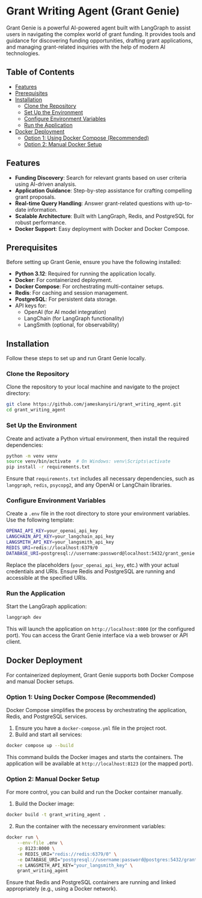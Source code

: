 # Grant Writing Agent (Grant Genie)

Grant Genie is a powerful AI-powered agent built with LangGraph to assist users in navigating the complex world of grant funding. It provides tools and guidance for discovering funding opportunities, drafting grant applications, and managing grant-related inquiries with the help of modern AI technologies.

## Table of Contents
- [Features](#features)
- [Prerequisites](#prerequisites)
- [Installation](#installation)
  - [Clone the Repository](#clone-the-repository)
  - [Set Up the Environment](#set-up-the-environment)
  - [Configure Environment Variables](#configure-environment-variables)
  - [Run the Application](#run-the-application)
- [Docker Deployment](#docker-deployment)
  - [Option 1: Using Docker Compose (Recommended)](#option-1-using-docker-compose-recommended)
  - [Option 2: Manual Docker Setup](#option-2-manual-docker-setup)


## Features
- **Funding Discovery**: Search for relevant grants based on user criteria using AI-driven analysis.
- **Application Guidance**: Step-by-step assistance for crafting compelling grant proposals.
- **Real-time Query Handling**: Answer grant-related questions with up-to-date information.
- **Scalable Architecture**: Built with LangGraph, Redis, and PostgreSQL for robust performance.
- **Docker Support**: Easy deployment with Docker and Docker Compose.

## Prerequisites
Before setting up Grant Genie, ensure you have the following installed:
- **Python 3.12**: Required for running the application locally.
- **Docker**: For containerized deployment.
- **Docker Compose**: For orchestrating multi-container setups.
- **Redis**: For caching and session management.
- **PostgreSQL**: For persistent data storage.
- API keys for:
  - OpenAI (for AI model integration)
  - LangChain (for LangGraph functionality)
  - LangSmith (optional, for observability)

## Installation

Follow these steps to set up and run Grant Genie locally.

### Clone the Repository
Clone the repository to your local machine and navigate to the project directory:

```bash
git clone https://github.com/jameskanyiri/grant_writing_agent.git
cd grant_writing_agent
```

### Set Up the Environment
Create and activate a Python virtual environment, then install the required dependencies:

```bash
python -m venv venv
source venv/bin/activate  # On Windows: venv\Scripts\activate
pip install -r requirements.txt
```

Ensure that `requirements.txt` includes all necessary dependencies, such as `langgraph`, `redis`, `psycopg2`, and any OpenAI or LangChain libraries.

### Configure Environment Variables
Create a `.env` file in the root directory to store your environment variables. Use the following template:

```bash
OPENAI_API_KEY=your_openai_api_key
LANGCHAIN_API_KEY=your_langchain_api_key
LANGSMITH_API_KEY=your_langsmith_api_key
REDIS_URI=redis://localhost:6379/0
DATABASE_URI=postgresql://username:password@localhost:5432/grant_genie
```

Replace the placeholders (`your_openai_api_key`, etc.) with your actual credentials and URIs. Ensure Redis and PostgreSQL are running and accessible at the specified URIs.

### Run the Application
Start the LangGraph application:

```bash
langgraph dev
```

This will launch the application on `http://localhost:8000` (or the configured port). You can access the Grant Genie interface via a web browser or API client.

## Docker Deployment

For containerized deployment, Grant Genie supports both Docker Compose and manual Docker setups.

### Option 1: Using Docker Compose (Recommended)
Docker Compose simplifies the process by orchestrating the application, Redis, and PostgreSQL services.

1. Ensure you have a `docker-compose.yml` file in the project root.
2. Build and start all services:

```bash
docker compose up --build
```

This command builds the Docker images and starts the containers. The application will be available at `http://localhost:8123` (or the mapped port).

### Option 2: Manual Docker Setup
For more control, you can build and run the Docker container manually.

1. Build the Docker image:

```bash
docker build -t grant_writing_agent .
```

2. Run the container with the necessary environment variables:

```bash
docker run \
    --env-file .env \
    -p 8123:8000 \
    -e REDIS_URI="redis://redis:6379/0" \
    -e DATABASE_URI="postgresql://username:password@postgres:5432/grant_genie" \
    -e LANGSMITH_API_KEY="your_langsmith_key" \
    grant_writing_agent
```

Ensure that Redis and PostgreSQL containers are running and linked appropriately (e.g., using a Docker network).